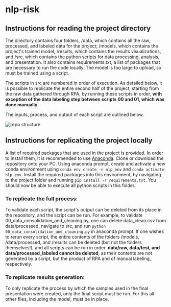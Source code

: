 # nlp-risk

## Instructions for reading the project directory

The directory contains four folders, /data, which contains all the raw, processed, and labeled data for the project; /models, which contains the project's trained model, /results, which contains the results visualizations, and /src, which contains the python scripts for data processing, analysis, and presentation. It also contains requirements.txt, a list of packages that are necessary to run the code locally. The model is too large to upload, so must be trained using a script.

The scripts in src are numbered in order of execution. As detailed below, it is possible to replicate the entire second half of the project, starting from the raw data gathered through RPA, by running these scripts in order, <b>with exception of the data labeling step between scripts 00 and 01, which was done manually</b>. 

The inputs, process, and output of each script are outlined below.

![repo structure](https://github.com/CLSchmitz/nlp-risk/repo_structure.PNG)

## Instructions for replicating the project locally

A list of required packages that are used in the project is provided. In order to install them, it is recommended to use [Anaconda](https://www.anaconda.com/products/individual). Clone or download the repository onto your PC. Using anaconda prompt, create and activate a new conda environment using `conda env create -n nlp_env` and `conda activate nlp_env`. Install the required packages into this environment, by navigating to the project folder and running `pip install -r requirements.txt`. You should now be able to execute all python scripts in this folder.

### To replicate the full process:

To validate each script, the script's output can be deleted from its place in the repository, and the script can be run. For example, to validate 00_data_consolidation_and_cleaning.py, one can delete data_clean.csv from data/processed, navigate to src, and run `python 00_data_consolidation_and_cleaning.py` in anaconda prompt. If one wishes to rerun every script, the entire contents of the folders /models, /data/processed, and /results can be deleted (but not the folders themselves!), and all scripts can be run in order. <b> data/raw, data/test, and data/processed_labeled cannot be deleted</b>, as their contents are not generated by a script, but the product of RPA and of manual labeling, respectively. 

### To replicate results generation:

To only replicate the process by which the samples used in the final presentation were created, only the final script must be run. For this all other files, including the model, must be in place.

